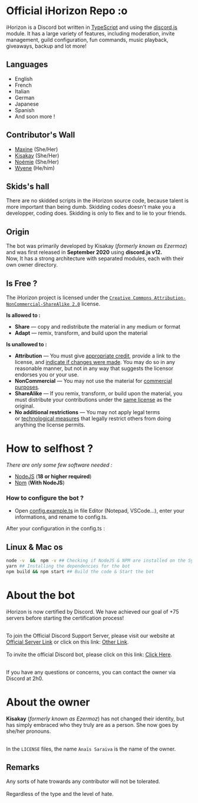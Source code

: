 # Official iHorizon Repo :o

iHorizon is a Discord bot written in [TypeScript](https://www.typescriptlang.org/) and using the [discord.js](https://discord.js.org) module. It has a large variety of features, including moderation, invite management, guild configuration, fun commands, music playback, giveaways, backup and lot more!

## Languages
* English
* French
* Italian
* German
* Japanese
* Spanish
* And soon more !

## Contributor's Wall

- [Maxine](https://github.com/mxi1n) (She/Her)
- [Kisakay](https://github.com/Kisakay) (She/Her)
- [Noémie](https://github.com/name-shitty-github-profile) (She/Her)
- [Wyene](https://github.com/WyeneCloud) (He/him)

## Skids's hall
There are no skidded scripts in the iHorizon source code, because talent is more important than being dumb. Skidding codes doesn't make you a developper, coding does. Skidding is only to flex and to lie to your friends.

## Origin
The bot was primarily developed by Kisakay (*formerly known as Ezermoz*) and was first released in **September 2020** using **discord.js v12.**<br>
Now, It has a strong architecture with separated modules, each with their own owner directory.

## Is Free ?
The iHorizon project is licensed under the  [`Creative Commons Attribution-NonCommercial-ShareAlike 2.0`](https://creativecommons.org/licenses/by-nc-sa/2.0/) license.

**Is allowed to :**
-   **Share** — copy and redistribute the material in any medium or format
-   **Adapt** — remix, transform, and build upon the material

**Is unallowed to :**

-   **Attribution** — You must give [appropriate credit](https://creativecommons.org/licenses/by-nc-sa/2.0/#), provide a link to the license, and [indicate if changes were made](https://creativecommons.org/licenses/by-nc-sa/2.0/#). You may do so in any reasonable manner, but not in any way that suggests the licensor endorses you or your use.
-   **NonCommercial** — You may not use the material for [commercial purposes](https://creativecommons.org/licenses/by-nc-sa/2.0/#).
-   **ShareAlike** — If you remix, transform, or build upon the material, you must distribute your contributions under the [same license](https://creativecommons.org/licenses/by-nc-sa/2.0/#) as the original.
-   **No additional restrictions** — You may not apply legal terms or [technological measures](https://creativecommons.org/licenses/by-nc-sa/2.0/#) that legally restrict others from doing anything the license permits.

# How to selfhost ?

_There are only some few software needed :_
- [NodeJS](https://nodejs.org) (**18 or higher required**)
- [Npm](https://npmjs.com) (**With NodeJS**)

### How to configure the bot ?
* Open [config.example.ts](https://github.com/ihrz/ihrz/blob/main/src/files/config.example.ts) in file Editor (Notepad, VSCode...), enter your informations, and rename to config.ts.

After your configuration in the config.ts :

## Linux & Mac os
```bash
node -v  &&  npm -v ## Checking if NodeJS & NPM are installed on the System
yarn ## Installing the dependencies for the bot
npm build && npm start ## Build the code & Start the bot
```

# About the bot
iHorizon is now certified by Discord. We have achieved our goal of +75 servers before starting the certification process!<br><br>

To join the Official Discord Support Server, please visit our website at [Official Server Link](http://discord.ihorizon.me/) or click on this link: [Other Link](https://discord.gg/ZpBPGNsAsu).<br><br>
To invite the official Discord bot, please click on this link: [Click Here](https://discord.com/api/oauth2/authorize?client_id=945202900907470899&permissions=8&scope=bot).<br><br>

If you have any questions or concerns, you can contact the owner via Discord at 2h0.
# About the owner

**Kisakay** (*formerly known as Ezermoz*) has not changed their identity, but has simply embraced who they truly are as a person. She now goes by she/her pronouns.<br><br>

In the `LICENSE` files, the name `Anaïs Saraiva` is the name of the owner.
## Remarks
Any sorts of hate trowards any contributor will not be tolerated.
<br><br>
Regardless of the type and the level of hate.

